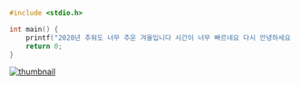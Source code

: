 ```c
#include <stdio.h>

int main() {
	printf("2020년 추워도 너무 추운 겨울입니다 시간이 너무 빠르네요 다시 안녕하세요 큰 따옴표 우와 너한테 진짜가 진짜가 진짜가 시간이 아깝다");
	return 0;
}
```
[![thumbnail](https://yatcha.club/thumbnail.png/)](https://yatcha.club/)
